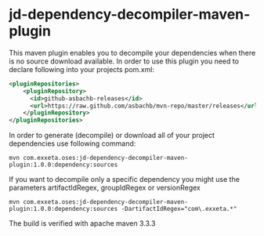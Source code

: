# jd-dependency-decompiler-maven-plugin

This maven plugin enables you to decompile your dependencies when there is no source download available. In order to use this plugin you need to declare following into your projects pom.xml:

```xml
<pluginRepositories>
    <pluginRepository>
      <id>github-asbachb-releases</id>
      <url>https://raw.github.com/asbachb/mvn-repo/master/releases</url>   
    </pluginRepository>
</pluginRepositories>
```

In order to generate (decompile) or download all of your project dependencies use following command:

```
mvn com.exxeta.oses:jd-dependency-decompiler-maven-plugin:1.0.0:dependency:sources
```

If you want to decompile only a specific dependency you might use the parameters artifactIdRegex, groupIdRegex or versionRegex

```
mvn com.exxeta.oses:jd-dependency-decompiler-maven-plugin:1.0.0:dependency:sources -DartifactIdRegex="com\.exxeta.*"
```

The build is verified with apache maven 3.3.3
